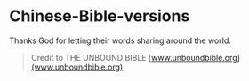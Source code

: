 # Chinese-Bible-versions
Thanks God for letting their words sharing around the world.

> Credit to THE UNBOUND BIBLE [www.unboundbible.org](www.unboundbible.org)
